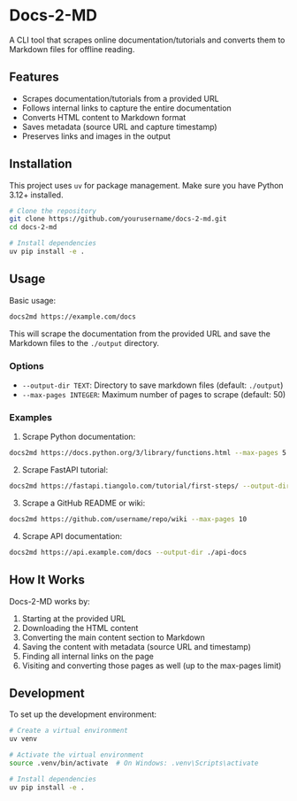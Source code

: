 # Docs-2-MD

A CLI tool that scrapes online documentation/tutorials and converts them to Markdown files for offline reading.

## Features

- Scrapes documentation/tutorials from a provided URL
- Follows internal links to capture the entire documentation
- Converts HTML content to Markdown format
- Saves metadata (source URL and capture timestamp)
- Preserves links and images in the output

## Installation

This project uses `uv` for package management. Make sure you have Python 3.12+ installed.

```bash
# Clone the repository
git clone https://github.com/yourusername/docs-2-md.git
cd docs-2-md

# Install dependencies
uv pip install -e .
```

## Usage

Basic usage:

```bash
docs2md https://example.com/docs
```

This will scrape the documentation from the provided URL and save the Markdown files to the `./output` directory.

### Options

- `--output-dir TEXT`: Directory to save markdown files (default: `./output`)
- `--max-pages INTEGER`: Maximum number of pages to scrape (default: 50)

### Examples

1. Scrape Python documentation:

```bash
docs2md https://docs.python.org/3/library/functions.html --max-pages 5
```

2. Scrape FastAPI tutorial:

```bash
docs2md https://fastapi.tiangolo.com/tutorial/first-steps/ --output-dir ./fastapi-docs
```

3. Scrape a GitHub README or wiki:

```bash
docs2md https://github.com/username/repo/wiki --max-pages 10
```

4. Scrape API documentation:

```bash
docs2md https://api.example.com/docs --output-dir ./api-docs
```

## How It Works

Docs-2-MD works by:

1. Starting at the provided URL
2. Downloading the HTML content
3. Converting the main content section to Markdown
4. Saving the content with metadata (source URL and timestamp)
5. Finding all internal links on the page
6. Visiting and converting those pages as well (up to the max-pages limit)

## Development

To set up the development environment:

```bash
# Create a virtual environment
uv venv

# Activate the virtual environment
source .venv/bin/activate  # On Windows: .venv\Scripts\activate

# Install dependencies
uv pip install -e .
```
